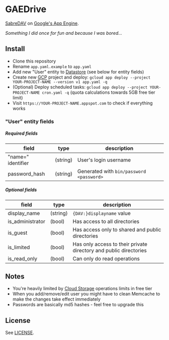 # GAEDrive 

[SabreDAV](http://sabre.io/) on [Google's App Engine](https://cloud.google.com/appengine/).

_Something I did once for fun and because I was bored..._

## Install

- Clone this repository
- Rename `app.yaml.example` to `app.yaml`
- Add new "User" entity to [Datastore](https://cloud.google.com/datastore/) (see below for entity fields)
- Create new [GCP](https://console.cloud.google.com) project and deploy: `gcloud app deploy --project YOUR-PROJECT-NAME --version v1 app.yaml -q`
- (Optional) Deploy scheduled tasks: `gcloud app deploy --project YOUR-PROJECT-NAME cron.yaml -q` (quota calculations towards 5GB free tier limit)
- Visit `https://YOUR-PROJECT-NAME.appspot.com` to check if everything works

### "User" entity fields

##### Required fields

| field         | type |  description |
| ------------- | ------------- | ------------- |
| "name=" identifier | (string) | User's login username |
| password_hash | (string) | Generated with `bin/password <password>` |

##### Optional fields

| field         | type | description |
| ------------- | ------------- | ------------- |
| display_name | (string) | `{DAV:}displayname` value |
| is_administrator | (bool) | Has access to all directories |
| is_guest | (bool) | Has access only to shared and public directories |
| is_limited | (bool) | Has only access to their private directory and public directories |
| is_read_only | (bool) | Can only do read operations |

## Notes

- You're heavily limited by [Cloud Storage](https://cloud.google.com/storage/) operations limits in free tier
- When you add/remove/edit user you might have to clean Memcache to make the changes take effect immediately
- Passwords are basically md5 hashes - feel free to upgrade this

## License

See [LICENSE](LICENSE).
